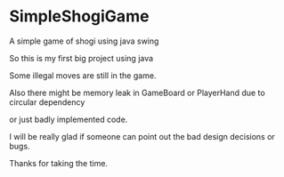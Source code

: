 # SimpleShogiGame

A simple game of shogi using java swing

So this is my first big project using java 

Some illegal moves are still in the game.

Also there might be memory leak in GameBoard or PlayerHand due to circular dependency

or just badly implemented code.

I will be really glad if someone can point out the bad design decisions or bugs.

Thanks for taking the time.
